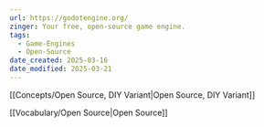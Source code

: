 ```yaml
---
url: https://godotengine.org/
zinger: Your free, open‑source game engine.
tags:
  - Game-Engines
  - Open-Source
date_created: 2025-03-16
date_modified: 2025-03-21
---
```

[[Concepts/Open Source, DIY Variant|Open Source, DIY Variant]]

[[Vocabulary/Open Source|Open Source]]

